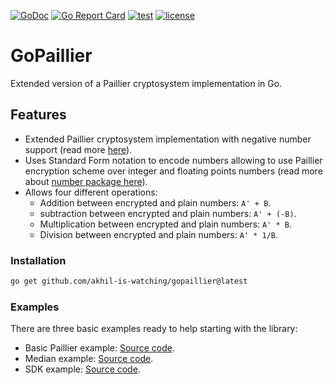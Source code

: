 [![GoDoc](https://godoc.org/github.com/akhil-is-watching/gopaillier?status.svg)](https://godoc.org/github.com/akhil-is-watching/gopaillier)
[![Go Report Card](https://goreportcard.com/badge/github.com/akhil-is-watching/gopaillier)](https://goreportcard.com/report/github.com/akhil-is-watching/gopaillier)
[![test](https://github.com/akhil-is-watching/gopaillier/workflows/test/badge.svg)](https://github.com/akhil-is-watching/gopaillier/actions?query=workflow%3Atest)
[![license](https://img.shields.io/github/license/akhil-is-watching/gopaillier)](LICENSE)

# GoPaillier
Extended version of a Paillier cryptosystem implementation in Go. 

## Features
- Extended Paillier cryptosystem implementation with negative number support (read more [here](./pkg/paillier/)).
- Uses Standard Form notation to encode numbers allowing to use Paillier encryption scheme over integer and floating points numbers (read more about [number package here](./pkg/number/number.go)).
- Allows four different operations:
  - Addition between encrypted and plain numbers: `A' + B`.
  - subtraction between encrypted and plain numbers: `A' + (-B)`.
  - Multiplication between encrypted and plain numbers: `A' * B`.
  - Division between encrypted and plain numbers: `A' * 1/B`.

### Installation
```sh
go get github.com/akhil-is-watching/gopaillier@latest
```

### Examples
There are three basic examples ready to help starting with the library:
- Basic Paillier example: [Source code](./examples/basic/main.go).
- Median example: [Source code](./examples/median/main.go).
- SDK example: [Source code](./examples/sdk/main.go).